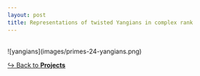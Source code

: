 ```yaml
---
layout: post
title: Representations of twisted Yangians in complex rank
---
```

<br>
![yangians](images/primes-24-yangians.png)

<a href="https://shihankanungo.github.io/projects">↪️ Back to <b>Projects</b></a>

